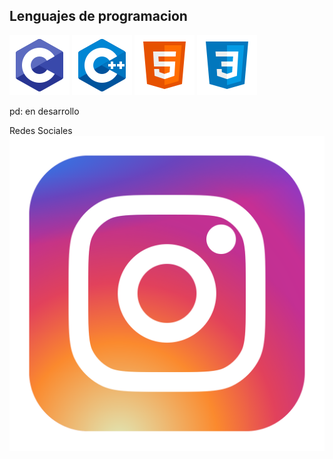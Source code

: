 ## Lenguajes de programacion
  <p>
   
  <img src="Iconos/c.svg" class="icono">
  <img src="Iconos/c++.svg" class="icono"> 
  <img src="Iconos/html.svg" class="icono">
  <img src="Iconos/css3.svg" class="icono">


  pd: en desarrollo
  </p>
  <p>
    Redes Sociales
    <a hrf ="https://www.instagram.com/manuxxrsb/" > <img src="Iconos/ig.svg" class="icono"> </a>
  </p>

<!---
Manuxxrsb/Manuxxrsb is a ✨ special ✨ repository because its `README.md` (this file) appears on your GitHub profile.
You can click the Preview link to take a look at your changes.
--->
